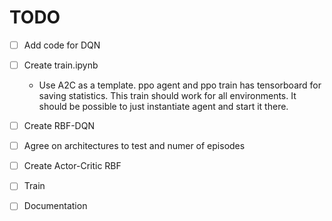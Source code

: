 # TODO
- [ ] Add code for DQN

- [ ] Create train.ipynb 
    - Use A2C as a template. ppo agent and ppo train has tensorboard for saving statistics. This train should work for all environments. It should be possible to just instantiate agent and start it there.

- [ ] Create RBF-DQN

- [ ] Agree on architectures to test and numer of episodes  

- [ ] Create Actor-Critic RBF

- [ ] Train

- [ ] Documentation